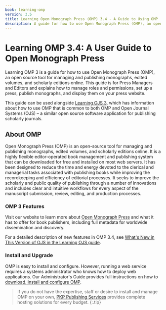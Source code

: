 ```yaml
---
book: learning-omp
version: 3.5
title: Learning Open Monograph Press (OMP) 3.4 - A Guide to Using OMP
description: A guide for how to use Open Monograph Press (OMP), an open source tool for managing and publishing monographs, for press managers and editors.
---
```


# Learning OMP 3.4: A User Guide to Open Monograph Press

Learning OMP 3 is a guide for how to use Open Monograph Press (OMP), an open source tool for managing and publishing monographs, edited volumes, and scholarly editions online. This guide is for Press Managers and Editors and explains how to manage roles and permissions, set up a press, publish monographs, and display them on your press website.

This guide can be used alongside [Learning OJS 3](https://docs.pkp.sfu.ca/learning-ojs/), which has information about how to use OMP that is common to both OMP and Open Journal Systems (OJS) – a similar open source software application for publishing scholarly journals.

## About OMP

Open Monograph Press (OMP) is an open-source tool for managing and publishing monographs, edited volumes, and scholarly editions online. It is a highly flexible editor-operated book management and publishing system that can be downloaded for free and installed on most web servers. It has been designed to reduce the time and energy devoted to the clerical and managerial tasks associated with publishing books while improving the recordkeeping and efficiency of editorial processes. It seeks to improve the scholarly and public quality of publishing through a number of innovations and includes clear and intuitive workflows for every aspect of the manuscript submission, review, editing, and production processes.

### OMP 3 Features

Visit our website to learn more about [Open Monograph Press](https://pkp.sfu.ca/software/omp) and what it has to offer for book publishers, including full metadata for worldwide dissemination and discovery.

For a detailed description of new features in OMP 3.4, see [What's New in This Version of OJS in the Learning OJS guide](https://docs.pkp.sfu.ca/learning-ojs/en/about-ojs#whats-new).

### Install and Upgrade

OMP is easy to install and configure. However, running a web service requires a systems administrator who knows how to deploy web applications. Our Administrator's Guide provides full instructions on how to [download, install and configure OMP](/admin-guide/en).

> If you do not have the expertise, staff or desire to install and manage OMP on your own, [PKP Publishing Services](https://pkp.sfu.ca/hosting-services) provides complete hosting solutions for every budget.
{:.tip}
